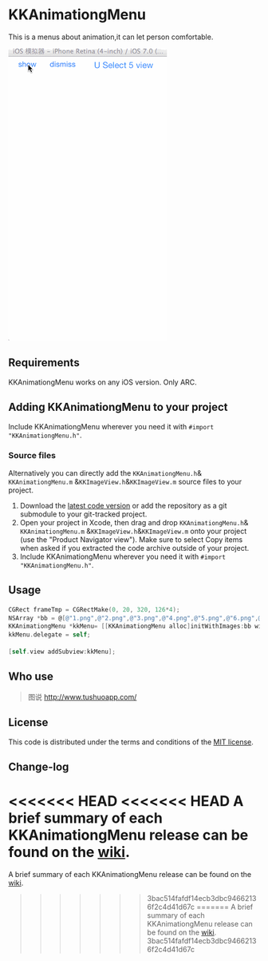 # KKAnimationgMenu
This is a menus about animation,it can let person comfortable.

[![](https://github.com/Coneboy-k/KKAnimationgMenu/blob/master/show.gif?raw=true)](https://github.com/Coneboy-k/KKAnimationgMenu/blob/master/show.gif?raw=true)

## Requirements
KKAnimationgMenu works on any iOS version. Only ARC.

## Adding KKAnimationgMenu to your project

Include KKAnimationgMenu wherever you need it with `#import "KKAnimationgMenu.h"`.

### Source files

Alternatively you can directly add the `KKAnimationgMenu.h`& `KKAnimationgMenu.m` &`KKImageView.h`&`KKImageView.m` source files to your project.

1. Download the [latest code version](https://github.com/Coneboy-k/KKAnimationgMenu/archive/master.zip) or add the repository as a git submodule to your git-tracked project. 
2. Open your project in Xcode, then drag and drop `KKAnimationgMenu.h`& `KKAnimationgMenu.m` &`KKImageView.h`&`KKImageView.m` onto your project (use the "Product Navigator view"). Make sure to select Copy items when asked if you extracted the code archive outside of your project. 
3. Include KKAnimationgMenu wherever you need it with `#import "KKAnimationgMenu.h"`.

## Usage
```objective-c
CGRect frameTmp = CGRectMake(0, 20, 320, 126*4);
NSArray *bb = @[@"1.png",@"2.png",@"3.png",@"4.png",@"5.png",@"6.png",@"7.png",@"8.png"];
KKAnimationgMenu *kkMenu= [[KKAnimationgMenu alloc]initWithImages:bb withFrame:frameTmp wideNum:2 highNum:4];
kkMenu.delegate = self;
       
[self.view addSubview:kkMenu];
```

## Who use

>图说  http://www.tushuoapp.com/


## License

This code is distributed under the terms and conditions of the [MIT license](LICENSE). 

## Change-log

<<<<<<< HEAD
<<<<<<< HEAD
A brief summary of each KKAnimationgMenu release can be found on the [wiki](https://github.com/matej/KKAnimationgMenu/wiki/Change-log). 
=======
A brief summary of each KKAnimationgMenu release can be found on the [wiki](https://github.com/Coneboy-k/KKAnimationgMenu/wiki). 
>>>>>>> 3bac514fafdf14ecb3dbc94662136f2c4d41d67c
=======
A brief summary of each KKAnimationgMenu release can be found on the [wiki](https://github.com/Coneboy-k/KKAnimationgMenu/wiki). 
>>>>>>> 3bac514fafdf14ecb3dbc94662136f2c4d41d67c
